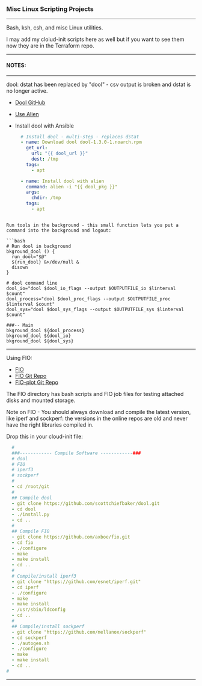 ### Misc Linux Scripting Projects

---

Bash, ksh, csh, and misc Linux utilities. 

I may add my cloiud-init scripts here as well but if you want to see them now they are in the Terraform repo.

---

#### NOTES:

---

dool: dstat has been replaced by "dool" - csv output is broken and dstat is no longer active.

* [Dool GitHub](https://github.com/scottchiefbaker/dool/blob/master/README.md)
* [Use Alien](https://www.serverlab.ca/tutorials/linux/administration-linux/how-install-rpm-packages-on-ubuntu-using-alien/)


* Install dool with Ansible

   ```yaml
     # Install dool - multi-step - replaces dstat
     - name: Download dool dool-1.3.0-1.noarch.rpm
       get_url: 
         url: "{{ dool_url }}"
         dest: /tmp
       tags:
         - apt

     - name: Install dool with alien
       command: alien -i "{{ dool_pkg }}"
       args: 
         chdir: /tmp
       tags:
         - apt
```

Run tools in the background - this small function lets you put a command into the background and logout:

```bash
# Run dool in background
bkground_dool () {
  run_dool="$@"
  ${run_dool} &>/dev/null &
  disown
}

# dool command line
dool_io="dool $dool_io_flags --output $OUTPUTFILE_io $linterval $count"
dool_process="dool $dool_proc_flags --output $OUTPUTFILE_proc $linterval $count"
dool_sys="dool $dool_sys_flags --output $OUTPUTFILE_sys $linterval $count"

###-- Main 
bkground_dool ${dool_process}
bkground_dool ${dool_io}
bkground_dool ${dool_sys}

```

---

Using FIO:

* [FIO](https://fio.readthedocs.io/en/latest/fio_doc.html)
* [FIO Git Repo](https://github.com/axboe/fio)
* [FIO-plot Git Repo](https://github.com/louwrentius/fio-plot)

The FIO directory has bash scripts and FIO job files for testing attached disks and mounted storage.

Note on FIO - You should always download and compile the latest version, like iperf and sockperf: the versions in the online repos are old and never have the right libraries compiled in.

Drop this in your cloud-init file:

``` yaml
  #
  ###------------ Compile Software ------------###
  # dool
  # FIO
  # iperf3
  # sockperf
  #
  - cd /root/git
  #
  ## Compile dool
  - git clone https://github.com/scottchiefbaker/dool.git
  - cd dool
  - ./install.py
  - cd ..
  #
  ## Compile FIO
  - git clone https://github.com/axboe/fio.git
  - cd fio
  - ./configure
  - make
  - make install
  - cd ..
  #
  # Compile/install iperf3
  - git clone "https://github.com/esnet/iperf.git"
  - cd iperf
  - ./configure
  - make
  - make install
  - /usr/sbin/ldconfig
  - cd ..
  #  
  ## Compile/install sockperf
  - git clone "https://github.com/mellanox/sockperf"
  - cd sockperf
  - ./autogen.sh
  - ./configure
  - make
  - make install
  - cd .. 
#
```

---


